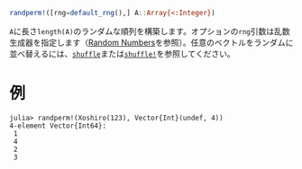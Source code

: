 ```julia
randperm!([rng=default_rng(),] A::Array{<:Integer})
```

`A`に長さ`length(A)`のランダムな順列を構築します。オプションの`rng`引数は乱数生成器を指定します（[Random Numbers](@ref)を参照）。任意のベクトルをランダムに並べ替えるには、[`shuffle`](@ref)または[`shuffle!`](@ref)を参照してください。

# 例

```jldoctest
julia> randperm!(Xoshiro(123), Vector{Int}(undef, 4))
4-element Vector{Int64}:
 1
 4
 2
 3
```
